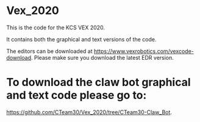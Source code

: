 # Vex_2020

This is the code for the KCS VEX 2020.

It contains both the graphical and text versions of the code.

The editors can be downloaded at https://www.vexrobotics.com/vexcode-download. Please make sure you download the latest EDR version.
 
 # To download the claw bot graphical and text code please go to:
 https://github.com/CTeam30/Vex_2020/tree/CTeam30-Claw_Bot.
